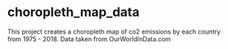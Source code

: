 # choropleth_map_data
This project creates a choropleth map of co2 emissions by each country from 1975 - 2018. 
Data taken from OurWorldInData.com
